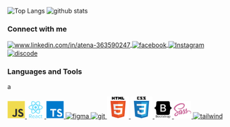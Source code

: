 <!--- Status & lamguage --->
<p align="left"> 
  <img alt="Top Langs" height="150px" src="https://github-readme-stats.vercel.app/api?username=AtenaHatta&show_icons=true&theme=radical" />
  <img alt="github stats" height="150px" src="https://github-readme-stats.vercel.app/api/top-langs/?username=AtenaHatta&layout=compact&theme=omni" />
</p>


<!--- Contact --->
<h3 align="left">Connect with me</h3>
 <p align="left">
  
  <!-- Linkdin  -->
<a href="https://linkedin.com/in/www.linkedin.com/in/atena-363590247" target="blank">
  <img align="center" src="https://raw.githubusercontent.com/rahuldkjain/github-profile-readme-generator/master/src/images/icons/Social/linked-in-alt.svg" alt="www.linkedin.com/in/atena-363590247" height="30" width="40" />
  </a>
  
  <!--  facebook -->
  <a href="https://www.facebook.com/atena333/" target="blank">
   <img align="center" src="https://raw.githubusercontent.com/rahuldkjain/github-profile-readme-generator/master/src/images/icons/Social/facebook.svg" alt="facebook" height="30" width="40" />
  </a>
    
  <!-- Instagram -->
  <a href="https://www.instagram.com/atn02333h/" target="blank">
    <img align="center" src="https://raw.githubusercontent.com/rahuldkjain/github-profile-readme-generator/master/src/images/icons/Social/instagram.svg" alt="Instagram" height="30" width="40" />
  </a>
  
  <!-- Discode  -->
  <a href="https://discord.com/" target="blank">
   <img align="center" src="https://cdn-icons-png.flaticon.com/512/5968/5968756.png" alt="discode" height="40" width="40" />
  </a>
 </p>



<!--- Skillｓ --->
<h3 align="left">Languages and Tools</h3>a
 <p align="left">
  
   <!-- JS  -->
   <a href="https://developer.mozilla.org/en-US/docs/Web/JavaScript" target="_blank" rel="noreferrer">
    <img src="https://raw.githubusercontent.com/devicons/devicon/master/icons/javascript/javascript-original.svg" alt="javascript" width="40" height="40"/>
   </a>
  
   <!-- react  -->
   <a href="https://reactjs.org/" target="_blank" rel="noreferrer">
     <img src="https://raw.githubusercontent.com/devicons/devicon/master/icons/react/react-original-wordmark.svg" alt="react" width="40" height="40"/>
   </a>
  
   <!-- Typescript  -->
  <a href="https://www.typescriptlang.org/" target="_blank" rel="noreferrer"> 
    <img src="https://raw.githubusercontent.com/devicons/devicon/master/icons/typescript/typescript-original.svg" alt="typescript" width="40" height="40"/> 
  </a>
  
   <!-- figma  -->
   <a href="https://www.figma.com/" target="_blank" rel="noreferrer">
     <img src="https://www.vectorlogo.zone/logos/figma/figma-icon.svg" alt="figma" width="40" height="40"/>
   </a>
  
   <!-- git  -->
   <a href="https://git-scm.com/" target="_blank" rel="noreferrer"> 
     <img src="https://www.vectorlogo.zone/logos/git-scm/git-scm-icon.svg" alt="git" width="40" height="40"/>
   </a>
     <!-- html  -->
   <a href="https://www.w3.org/html/" target="_blank" rel="noreferrer">
    <img src="https://raw.githubusercontent.com/devicons/devicon/master/icons/html5/html5-original-wordmark.svg" alt="html5" width="50" height="50"/>
   </a>
  
   <!-- css  -->
   <a href="https://www.w3schools.com/css/" target="_blank" rel="noreferrer">
    <img src="https://raw.githubusercontent.com/devicons/devicon/master/icons/css3/css3-original-wordmark.svg" alt="css3" width="50" height="50"/>
   </a>
  
   <!-- bootstrap  -->
   <a href="https://getbootstrap.com" target="_blank" rel="noreferrer">
     <img src="https://raw.githubusercontent.com/devicons/devicon/master/icons/bootstrap/bootstrap-plain-wordmark.svg" alt="bootstrap" width="40" height="40"/>
   </a> 
  
   <!-- sass  -->
   <a href="https://sass-lang.com" target="_blank" rel="noreferrer"> 
     <img src="https://raw.githubusercontent.com/devicons/devicon/master/icons/sass/sass-original.svg" alt="sass" width="40" height="40"/>
   </a>
  
   <!-- tailwind  -->
   <a href="https://tailwindcss.com/" target="_blank" rel="noreferrer">
     <img src="https://www.vectorlogo.zone/logos/tailwindcss/tailwindcss-icon.svg" alt="tailwind" width="40" height="40"/>
   </a> 
 
</p>
<br>
